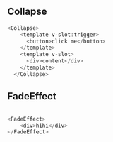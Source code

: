 ## Collapse
```javascript
<Collapse>
    <template v-slot:trigger>
      <button>click me</button>
    </template>
    <template v-slot>
      <div>content</div>
    </template>
  </Collapse>
```

## FadeEffect

```javascript

<FadeEffect>
    <div>hihi</div>
</FadeEffect>

```
